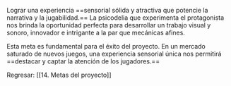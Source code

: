 
Lograr una experiencia ==sensorial sólida y atractiva que potencie la narrativa y la jugabilidad.== La psicodelia que experimenta el protagonista nos brinda la oportunidad perfecta para desarrollar un trabajo visual y sonoro, innovador e intrigante a la par que mecánicas afines.

Esta meta es fundamental para el éxito del proyecto. En un mercado saturado de nuevos juegos, una experiencia sensorial única nos permitirá ==destacar y captar la atención de los jugadores.==


Regresar: [[14. Metas del proyecto]]